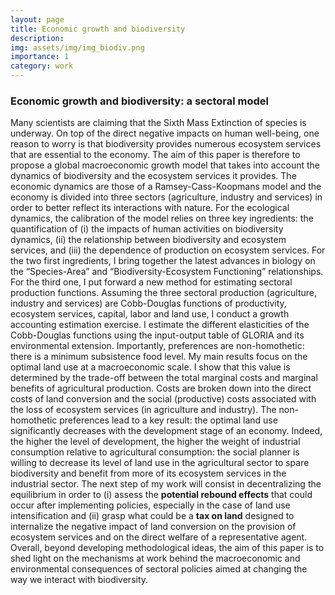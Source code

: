 ```yaml
---
layout: page
title: Economic growth and biodiversity
description: 
img: assets/img/img_biodiv.png
importance: 1
category: work
---
```

### Economic growth and biodiversity: a sectoral model

Many scientists are claiming that the Sixth Mass Extinction of species is underway. On top of the direct negative impacts on human well-being, one reason to worry is that biodiversity provides numerous ecosystem services that are essential to the economy. The aim of this paper is therefore to propose a global macroeconomic growth model that takes into account the dynamics of biodiversity and the ecosystem services it provides. The economic dynamics are those of a Ramsey-Cass-Koopmans model and the economy is divided into three sectors (agriculture, industry and services) in order to better reflect its interactions with nature. For the ecological dynamics, the calibration of the model relies on three key ingredients: the quantification of (i) the impacts of human activities on biodiversity dynamics, (ii) the relationship between biodiversity and ecosystem services, and (iii) the dependence of production on ecosystem services. For the two first ingredients, I bring together the latest advances in biology on the “Species-Area” and “Biodiversity-Ecosystem Functioning” relationships. For the third one, I put forward a new method for estimating sectoral production functions. Assuming the three sectoral production (agriculture, industry and services) are Cobb-Douglas functions of productivity, ecosystem services, capital, labor and land use, I conduct a growth accounting estimation exercise. I estimate the different elasticities of the Cobb-Douglas functions using the input-output table of GLORIA and its environmental extension. Importantly, preferences are non-homothetic: there is a minimum subsistence food level.  My main results focus on the optimal land use at a macroeconomic scale. I show that this value is determined by the trade-off between the total marginal costs and marginal benefits of agricultural production. Costs are broken down into the direct costs of land conversion and the social (productive) costs associated with the loss of ecosystem services (in agriculture and industry). The non-homothetic preferences lead to a key result: the optimal land use significantly decreases with the development stage of an economy. Indeed, the higher the level of development, the higher the weight of industrial consumption relative to agricultural consumption: the social planner is willing to decrease its level of land use in the agricultural sector to spare biodiversity and benefit from more of its ecosystem services in the industrial sector.
The next step of my work will consist in decentralizing the equilibrium in order to (i) assess the **potential rebound effects** that could occur after implementing policies, especially in the case of land use intensification and (ii) grasp what could be a **tax on land** designed to internalize the negative impact of land conversion on the provision of ecosystem services and on the direct welfare of a representative agent. Overall, beyond developing methodological ideas, the aim of this paper is to shed light on the mechanisms at work behind the macroeconomic and environmental consequences of sectoral policies aimed at changing the way we interact with biodiversity.
